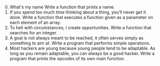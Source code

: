 0. What's my name
Write a function that prints a name.
1. If you spend too much time thinking about a thing, you'll never get it done.
Write a function that executes a function given as a parameter on each element of an array.
2. To hell with circumstances; I create opportunities.
Write a function that searches for an integer.
3. A goal is not always meant to be reached, it often serves simply as something to aim at.
Write a program that performs simple operations.
4. Most hackers are young because young people tend to be adaptable. As long as you remain adaptable, you can always be a good hacker.
Write a program that prints the opcodes of its own main function.

